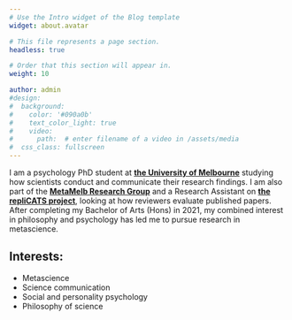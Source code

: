 ```yaml
---
# Use the Intro widget of the Blog template
widget: about.avatar

# This file represents a page section.
headless: true

# Order that this section will appear in.
weight: 10

author: admin
#design:
#  background:
#    color: '#090a0b'
#    text_color_light: true
#    video:
#      path:  # enter filename of a video in /assets/media
#  css_class: fullscreen
---
```


I am a psychology PhD student at [**the University of Melbourne**](https://unimelb.edu.au) studying how scientists conduct and communicate their research findings. I am also part of the [**MetaMelb Research Group**](https://Metamelb.org) and a Research Assistant on [**the repliCATS project**](https://replicats.research.unimelb.edu.au/#tabmain), looking at how reviewers evaluate published papers. After completing my Bachelor of Arts (Hons) in 2021, my combined interest in philosophy and psychology has led me to pursue research in metascience. 

     

Interests:
---
 * Metascience 
 * Science communication
 * Social and personality psychology
 * Philosophy of science 
 
